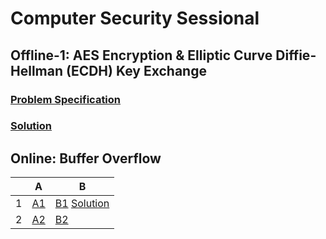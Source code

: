 # Computer Security Sessional

## Offline-1: AES Encryption & Elliptic Curve Diffie-Hellman (ECDH) Key Exchange

### [Problem Specification](./Offline-1/CSE-406--assignment-01.pdf)
### [Solution](./Offline-1/1905088/)


## Online: Buffer Overflow


|   | A  | B  |
|---|----|----|
| 1 | [A1](./Online-1/Buffer-Overflow-Online-A1/) | [B1](./Online-1/Buffer-Overflow-Online-B1/) [Solution](./Online-1/Buffer-Overflow-Online-B1/1905088.py) |
| 2 | [A2](./Online-1/Buffer-Overflow-Online-A2/) | [B2](./Online-1/Buffer-Overflow-Online-B2/) |

